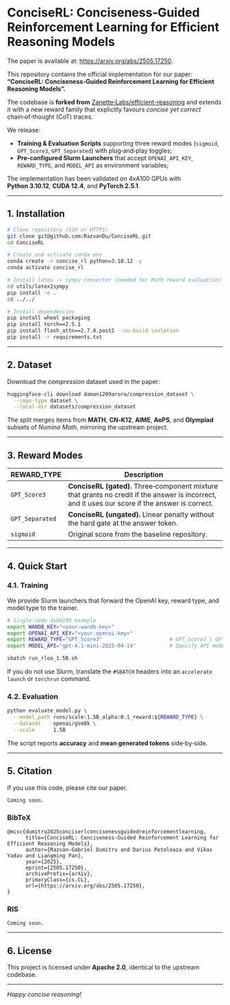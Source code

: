 # ConciseRL: Conciseness‑Guided Reinforcement Learning for Efficient Reasoning Models

The paper is available at: https://arxiv.org/abs/2505.17250.

This repository contains the official implementation for our paper: **“ConciseRL: Conciseness‑Guided Reinforcement Learning for Efficient Reasoning Models”.**  

The codebase is **forked from** [Zanette‑Labs/efficient-reasoning](https://github.com/Zanette-Labs/efficient-reasoning) and extends it with a new reward family that explicitly favours *concise yet correct* chain‑of‑thought (CoT) traces.

We release:

* **Training & Evaluation Scripts** supporting three reward modes (`sigmoid`, `GPT_Score3`, `GPT_Separated`) with plug‑and‑play toggles;
* **Pre‑configured Slurm Launchers** that accept `OPENAI_API_KEY`, `REWARD_TYPE`, and `MODEL_API` as environment variables;

The implementation has been validated on 4xA100 GPUs with **Python 3.10.12**, **CUDA 12.4**, and **PyTorch 2.5.1**.

---

## 1. Installation

```bash
# Clone repository (SSH or HTTPS)
git clone git@github.com:RazvanDu/ConciseRL.git
cd ConciseRL

# Create and activate conda env
conda create -n concise_rl python=3.10.12 -y
conda activate concise_rl

# Install latex -> sympy converter (needed for Math reward evaluation)
cd utils/latex2sympy
pip install -e .
cd ../../

# Install dependencies
pip install wheel packaging
pip install torch==2.5.1
pip install flash_attn==2.7.0.post2 --no-build-isolation
pip install -r requirements.txt
```

---

## 2. Dataset

Download the *compression* dataset used in the paper:

```bash
huggingface-cli download daman1209arora/compression_dataset \
  --repo-type dataset \
  --local-dir datasets/compression_dataset
```

The split merges items from **MATH**, **CN‑K12**, **AIME**, **AoPS**, and **Olympiad** subsets of *Numina Math*, mirroring the upstream project.

---

## 3. Reward Modes

| REWARD_TYPE     | Description                                                                                                                                      |
| --------------- | ------------------------------------------------------------------------------------------------------------------------------------------------ |
| `GPT_Score3`    | **ConciseRL (gated).** Three‑component mixture that grants no credit if the answer is incorrect, and it uses our score if the answer is correct. |
| `GPT_Separated` | **ConciseRL (ungated).** Linear penalty without the hard gate at the answer token.                                                               |
| `sigmoid`       | Original score from the baseline repository.                                                                                                     |

---

## 4. Quick Start

### 4.1. Training

We provide Slurm launchers that forward the OpenAI key, reward type, and model type to the trainer.

```bash
# Single‑node 4xGH200 example
export WANDB_KEY="<your‑wandb‑key>"
export OPENAI_API_KEY="<your‑openai‑key>"
export REWARD_TYPE="GPT_Score3"                      # GPT_Score3 | GPT_Separated | sigmoid
export MODEL_API="gpt-4.1-mini-2025-04-14"           # Specify API model to use (e.g. gpt-4o, gpt-4.1-mini)

sbatch run_rloo_1.5B.sh
```

If you do not use Slurm, translate the `#SBATCH` headers into an `accelerate launch` or `torchrun` command.

### 4.2. Evaluation

```bash
python evaluate_model.py \
  --model_path runs/scale:1.5B_alpha:0.1_reward:${REWARD_TYPE} \
  --dataset    openai/gsm8k \
  --scale      1.5B
```

The script reports **accuracy** and **mean generated tokens** side‑by‑side.

---

## 5. Citation

If you use this code, please cite our paper.

```
Coming soon.
```

### BibTeX

```
@misc{dumitru2025conciserlconcisenessguidedreinforcementlearning,
      title={ConciseRL: Conciseness-Guided Reinforcement Learning for Efficient Reasoning Models}, 
      author={Razvan-Gabriel Dumitru and Darius Peteleaza and Vikas Yadav and Liangming Pan},
      year={2025},
      eprint={2505.17250},
      archivePrefix={arXiv},
      primaryClass={cs.CL},
      url={https://arxiv.org/abs/2505.17250}, 
}
```

### RIS

```
Coming soon.
```

---

## 6. License

This project is licensed under **Apache 2.0**, identical to the upstream codebase.

---

*Happy concise reasoning!*
